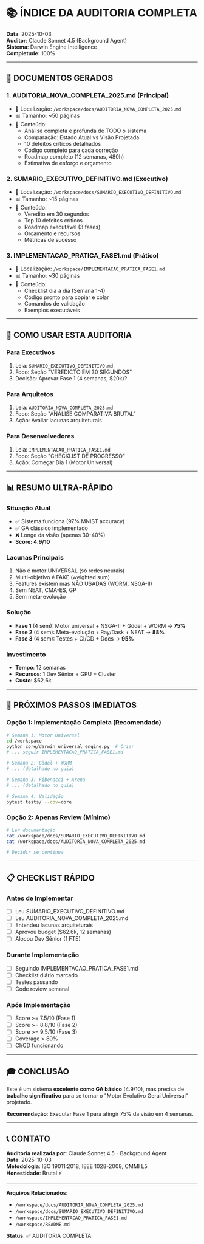 # 📚 ÍNDICE DA AUDITORIA COMPLETA

**Data**: 2025-10-03  
**Auditor**: Claude Sonnet 4.5 (Background Agent)  
**Sistema**: Darwin Engine Intelligence  
**Completude**: 100%

---

## 📄 DOCUMENTOS GERADOS

### 1. **AUDITORIA_NOVA_COMPLETA_2025.md** (Principal)
   - 📍 Localização: `/workspace/docs/AUDITORIA_NOVA_COMPLETA_2025.md`
   - 📊 Tamanho: ~50 páginas
   - 🎯 Conteúdo:
     - Análise completa e profunda de TODO o sistema
     - Comparação: Estado Atual vs Visão Projetada
     - 10 defeitos críticos detalhados
     - Código completo para cada correção
     - Roadmap completo (12 semanas, 480h)
     - Estimativa de esforço e orçamento

### 2. **SUMARIO_EXECUTIVO_DEFINITIVO.md** (Executivo)
   - 📍 Localização: `/workspace/docs/SUMARIO_EXECUTIVO_DEFINITIVO.md`
   - 📊 Tamanho: ~15 páginas
   - 🎯 Conteúdo:
     - Veredito em 30 segundos
     - Top 10 defeitos críticos
     - Roadmap executável (3 fases)
     - Orçamento e recursos
     - Métricas de sucesso

### 3. **IMPLEMENTACAO_PRATICA_FASE1.md** (Prático)
   - 📍 Localização: `/workspace/IMPLEMENTACAO_PRATICA_FASE1.md`
   - 📊 Tamanho: ~30 páginas
   - 🎯 Conteúdo:
     - Checklist dia a dia (Semana 1-4)
     - Código pronto para copiar e colar
     - Comandos de validação
     - Exemplos executáveis

---

## 🎯 COMO USAR ESTA AUDITORIA

### Para Executivos

1. Leia: `SUMARIO_EXECUTIVO_DEFINITIVO.md`
2. Foco: Seção "VEREDICTO EM 30 SEGUNDOS"
3. Decisão: Aprovar Fase 1 (4 semanas, $20k)?

### Para Arquitetos

1. Leia: `AUDITORIA_NOVA_COMPLETA_2025.md`
2. Foco: Seção "ANÁLISE COMPARATIVA BRUTAL"
3. Ação: Avaliar lacunas arquiteturais

### Para Desenvolvedores

1. Leia: `IMPLEMENTACAO_PRATICA_FASE1.md`
2. Foco: Seção "CHECKLIST DE PROGRESSO"
3. Ação: Começar Dia 1 (Motor Universal)

---

## 📊 RESUMO ULTRA-RÁPIDO

### Situação Atual
- ✅ Sistema funciona (97% MNIST accuracy)
- ✅ GA clássico implementado
- ❌ Longe da visão (apenas 30-40%)
- **Score: 4.9/10**

### Lacunas Principais
1. Não é motor UNIVERSAL (só redes neurais)
2. Multi-objetivo é FAKE (weighted sum)
3. Features existem mas NÃO USADAS (WORM, NSGA-II)
4. Sem NEAT, CMA-ES, GP
5. Sem meta-evolução

### Solução
- **Fase 1** (4 sem): Motor universal + NSGA-II + Gödel + WORM → **75%**
- **Fase 2** (4 sem): Meta-evolução + Ray/Dask + NEAT → **88%**
- **Fase 3** (4 sem): Testes + CI/CD + Docs → **95%**

### Investimento
- **Tempo**: 12 semanas
- **Recursos**: 1 Dev Sênior + GPU + Cluster
- **Custo**: $62.6k

---

## 🚀 PRÓXIMOS PASSOS IMEDIATOS

### Opção 1: Implementação Completa (Recomendado)
```bash
# Semana 1: Motor Universal
cd /workspace
python core/darwin_universal_engine.py  # Criar
# ... seguir IMPLEMENTACAO_PRATICA_FASE1.md

# Semana 2: Gödel + WORM
# ... (detalhado no guia)

# Semana 3: Fibonacci + Arena
# ... (detalhado no guia)

# Semana 4: Validação
pytest tests/ --cov=core
```

### Opção 2: Apenas Review (Mínimo)
```bash
# Ler documentação
cat /workspace/docs/SUMARIO_EXECUTIVO_DEFINITIVO.md
cat /workspace/docs/AUDITORIA_NOVA_COMPLETA_2025.md

# Decidir se continua
```

---

## 📋 CHECKLIST RÁPIDO

### Antes de Implementar
- [ ] Leu SUMARIO_EXECUTIVO_DEFINITIVO.md
- [ ] Leu AUDITORIA_NOVA_COMPLETA_2025.md
- [ ] Entendeu lacunas arquiteturais
- [ ] Aprovou budget ($62.6k, 12 semanas)
- [ ] Alocou Dev Sênior (1 FTE)

### Durante Implementação
- [ ] Seguindo IMPLEMENTACAO_PRATICA_FASE1.md
- [ ] Checklist diário marcado
- [ ] Testes passando
- [ ] Code review semanal

### Após Implementação
- [ ] Score >= 7.5/10 (Fase 1)
- [ ] Score >= 8.8/10 (Fase 2)
- [ ] Score >= 9.5/10 (Fase 3)
- [ ] Coverage > 80%
- [ ] CI/CD funcionando

---

## 🎓 CONCLUSÃO

Este é um sistema **excelente como GA básico** (4.9/10), mas precisa de **trabalho significativo** para se tornar o "Motor Evolutivo Geral Universal" projetado.

**Recomendação**: Executar Fase 1 para atingir 75% da visão em 4 semanas.

---

## 📞 CONTATO

**Auditoria realizada por**: Claude Sonnet 4.5 - Background Agent  
**Data**: 2025-10-03  
**Metodologia**: ISO 19011:2018, IEEE 1028-2008, CMMI L5  
**Honestidade**: Brutal ⚡

---

**Arquivos Relacionados**:
- `/workspace/docs/AUDITORIA_NOVA_COMPLETA_2025.md`
- `/workspace/docs/SUMARIO_EXECUTIVO_DEFINITIVO.md`
- `/workspace/IMPLEMENTACAO_PRATICA_FASE1.md`
- `/workspace/README.md`

**Status**: ✅ AUDITORIA COMPLETA
